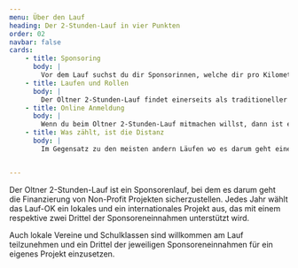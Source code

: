 ```yaml
---
menu: Über den Lauf
heading: Der 2-Stunden-Lauf in vier Punkten
order: 02
navbar: false
cards:
    - title: Sponsoring
      body: |
        Vor dem Lauf suchst du dir Sponsorinnen, welche dir pro Kilometer, den du am Lauf zurücklegst, einen bestimmten Betrag zusagen. Sponsoren findest du unter deinen Verwandten, Freunde, Arbeitskolleginnen etc. Oft sind auch Firmen bereit, LäuferInnen zu sponsern. Der Erlös des Laufs kommt den beschriebenen Projekten zugute.
    - title: Laufen und Rollen
      body: |
        Der Oltner 2-Stunden-Lauf findet einerseits als traditioneller Lauf-Event in der Oltner Innenstadt statt, gestartet wird am 18. September 2021 um 15 Uhr auf der Kirchgasse. Andererseits kann man vom 11. – 18. September auch am dezentralen «Lauf» teilnehmen. Dabei sind neben dem Laufen auch eine breite Palette von Fahrzeugen zugelassen. Vom Trottinett übers Velo bis zum Rollstuhl.
    - title: Online Anmeldung
      body: |
        Wenn du beim Oltner 2-Stunden-Lauf mitmachen willst, dann ist es ganz wichtig, dass du dich <a href="/o2h#lang=de">anmeldest</a>. Im Anmeldesystem kannst du angeben welches Fortbewegungsmittel du nutzen willst oder ob du am Lauf in der Oltner Innenstadt teilnehmen wirst. Du kannst dir das Lauf-Shirt bestellen und ganz wichtig: Du kannst deine Sponsoring-Zusagen verwalten.
    - title: Was zählt, ist die Distanz
      body: |
        Im Gegensatz zu den meisten andern Läufen wo es darum geht eine bestimmte Distanz in möglichst kurzer Zeit zurückzulegen, geht es beim 2-Stunden-Lauf darum innerhalb von zwei Stunden eine möglichst grosse Distanz, respektive bei Lauf in der Oltner Innenstadt, möglichst viele Runden zurückzulegen. 


---
```

Der Oltner 2-Stunden-Lauf ist ein Sponsorenlauf, bei dem es darum geht die Finanzierung von Non-Profit Projekten sicherzustellen. Jedes Jahr wählt das Lauf-OK ein lokales und ein internationales Projekt aus, das mit einem respektive zwei Drittel der Sponsoreneinnahmen unterstützt wird. 


Auch lokale Vereine und Schulklassen sind willkommen am Lauf teilzunehmen und ein Drittel der jeweiligen Sponsoreneinnahmen für ein eigenes Projekt einzusetzen.